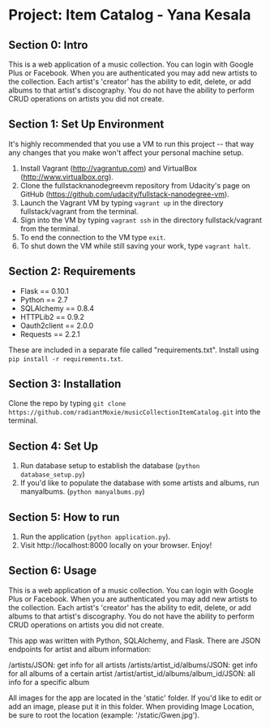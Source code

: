 # Project: Item Catalog  - Yana Kesala

## Section 0: Intro
This is a web application of a music collection. You can login with Google Plus or Facebook. When you are authenticated you may add new artists to the collection. Each artist's 'creator' has the ability to edit, delete, or add albums to that artist's discography. You do not have the ability to perform CRUD operations on artists you did not create.

## Section 1: Set Up Environment
It's highly recommended that you use a VM to run this project -- that way any changes that you make won't affect your personal machine setup.

1. Install Vagrant (http://vagrantup.com) and VirtualBox (http://www.virtualbox.org).
2. Clone the fullstacknanodegreevm repository from Udacity's page on GitHub (https://github.com/udacity/fullstack-nanodegree-vm).
3. Launch the Vagrant VM by typing `vagrant up` in the directory fullstack/vagrant from the terminal. 
4. Sign into the VM by typing `vagrant ssh` in the directory fullstack/vagrant from the terminal.
5. To end the connection to the VM type `exit`.
6. To shut down the VM while still saving your work, type `vagrant halt`.

## Section 2: Requirements
* Flask == 0.10.1
* Python == 2.7
* SQLAlchemy == 0.8.4 
* HTTPLib2 == 0.9.2
* Oauth2client == 2.0.0
* Requests == 2.2.1

These are included in a separate file called "requirements.txt". Install using `pip install -r requirements.txt`.

## Section 3: Installation
Clone the repo by typing `git clone https://github.com/radiantMoxie/musicCollectionItemCatalog.git` into the terminal.

## Section 4: Set Up
1. Run database setup to establish the database (`python database_setup.py`)
2. If you'd like to populate the database with some artists and albums, run manyalbums. (`python manyalbums.py`)

## Section 5: How to run
1. Run the application (`python application.py`).
2. Visit http://localhost:8000 locally on your browser. Enjoy!

## Section 6: Usage
This is a web application of a music collection. You can login with Google Plus or Facebook. When you are authenticated you may add new artists to the collection. Each artist's 'creator' has the ability to edit, delete, or add albums to that artist's discography. You do not have the ability to perform CRUD operations on artists you did not create.

This app was written with Python, SQLAlchemy, and Flask. There are JSON endpoints for artist and album information:

/artists/JSON: get info for all artists
/artists/artist_id/albums/JSON: get info for all albums of a certain artist
/artist/artist_id/albums/album_id/JSON: all info for a specific album

All images for the app are located in the 'static' folder. If you'd like to edit or add an image, please put it in this folder. When providing Image Location, be sure to root the location (example: '/static/Gwen.jpg').


